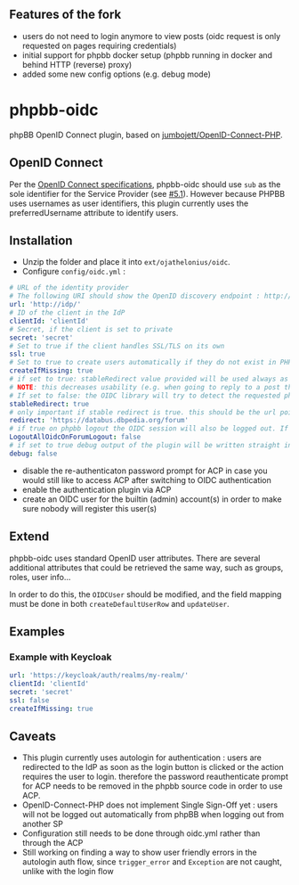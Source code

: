 ## Features of the fork
* users do not need to login anymore to view posts (oidc request is only requested on pages requiring credentials)
* initial support for phpbb docker setup (phpbb running in docker and behind HTTP (reverse) proxy)
* added some new config options (e.g. debug mode)

# phpbb-oidc
phpBB OpenID Connect plugin, based on [jumbojett/OpenID-Connect-PHP](https://github.com/jumbojett/OpenID-Connect-PHP).

## OpenID Connect
Per the [OpenID Connect specifications](https://openid.net/specs/openid-connect-core-1_0.html), phpbb-oidc should use `sub` as the sole identifier for the Service Provider (see [#5.1](https://openid.net/specs/openid-connect-core-1_0.html#IDToken)). However because PHPBB uses usernames as user identifiers, this plugin currently uses the preferredUsername attribute to identify users.


## Installation
* Unzip the folder and place it into `ext/ojathelonius/oidc`.
* Configure `config/oidc.yml` :
```yaml
# URL of the identity provider
# The following URI should show the OpenID discovery endpoint : http://idp/.well-known/openid-configuration
url: 'http://idp/'
# ID of the client in the IdP
clientId: 'clientId'
# Secret, if the client is set to private
secret: 'secret'
# Set to true if the client handles SSL/TLS on its own
ssl: true
# Set to true to create users automatically if they do not exist in PHPBB's database
createIfMissing: true
# if set to true: stableRedirect value provided will be used always as oidc redirect after successful login
# NOTE: this decreases usability (e.g. when going to reply to a post the user will end up on your redirect url (which should typically be the main page or a fixed post) instead the reply form) BUT it allows to run a phbb in a docker behind a proxy 
# If set to false: the OIDC library will try to detect the requested phpbb url autmatically and use it as redirect, which might fail in a docker and proxy environment.
stableRedirect: true
# only important if stable redirect is true. this should be the url point to the phpbb instance
redirect: 'https://databus.dbpedia.org/forum'
# if true on phpbb logout the OIDC session will also be logged out. If false logout will only apply for the phpbb session.
LogoutAllOidcOnForumLogout: false
# if set to true debug output of the plugin will be written straight into the html.
debug: false
```
* disable the re-authenticaton password prompt for ACP in case you would still like to access ACP after switching to OIDC authentication
* enable the authentication plugin via ACP
* create an OIDC user for the builtin (admin) account(s) in order to make sure nobody will register this user(s)

## Extend
phpbb-oidc uses standard OpenID user attributes. There are several additional attributes that could be retrieved the same way, such as groups, roles, user info...

In order to do this, the `OIDCUser` should be modified, and the field mapping must be done in both `createDefaultUserRow` and `updateUser`.

## Examples
### Example with Keycloak

```yaml
url: 'https://keycloak/auth/realms/my-realm/'
clientId: 'clientId'
secret: 'secret'
ssl: false
createIfMissing: true
```

## Caveats
* This plugin currently uses autologin for authentication : users are redirected to the IdP as soon as the login button is clicked or the action requires the user to login. therefore the password reauthenticate prompt for ACP needs to be removed in the phpbb source code in order to use ACP.
* OpenID-Connect-PHP does not implement Single Sign-Off yet : users will not be logged out automatically from phpBB when logging out from another SP
* Configuration still needs to be done through oidc.yml rather than through the ACP
* Still working on finding a way to show user friendly errors in the autologin auth flow, since `trigger_error` and `Exception` are not caught, unlike with the login flow

